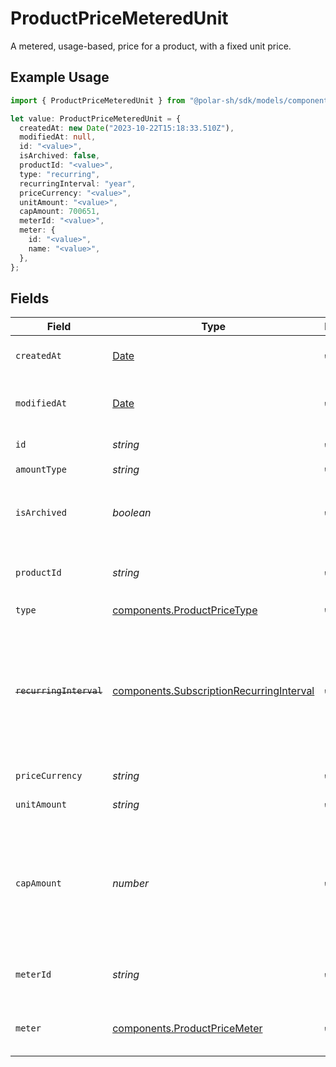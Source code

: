 # ProductPriceMeteredUnit

A metered, usage-based, price for a product, with a fixed unit price.

## Example Usage

```typescript
import { ProductPriceMeteredUnit } from "@polar-sh/sdk/models/components/productpricemeteredunit.js";

let value: ProductPriceMeteredUnit = {
  createdAt: new Date("2023-10-22T15:18:33.510Z"),
  modifiedAt: null,
  id: "<value>",
  isArchived: false,
  productId: "<value>",
  type: "recurring",
  recurringInterval: "year",
  priceCurrency: "<value>",
  unitAmount: "<value>",
  capAmount: 700651,
  meterId: "<value>",
  meter: {
    id: "<value>",
    name: "<value>",
  },
};
```

## Fields

| Field                                                                                                                   | Type                                                                                                                    | Required                                                                                                                | Description                                                                                                             |
| ----------------------------------------------------------------------------------------------------------------------- | ----------------------------------------------------------------------------------------------------------------------- | ----------------------------------------------------------------------------------------------------------------------- | ----------------------------------------------------------------------------------------------------------------------- |
| `createdAt`                                                                                                             | [Date](https://developer.mozilla.org/en-US/docs/Web/JavaScript/Reference/Global_Objects/Date)                           | :heavy_check_mark:                                                                                                      | Creation timestamp of the object.                                                                                       |
| `modifiedAt`                                                                                                            | [Date](https://developer.mozilla.org/en-US/docs/Web/JavaScript/Reference/Global_Objects/Date)                           | :heavy_check_mark:                                                                                                      | Last modification timestamp of the object.                                                                              |
| `id`                                                                                                                    | *string*                                                                                                                | :heavy_check_mark:                                                                                                      | The ID of the price.                                                                                                    |
| `amountType`                                                                                                            | *string*                                                                                                                | :heavy_check_mark:                                                                                                      | N/A                                                                                                                     |
| `isArchived`                                                                                                            | *boolean*                                                                                                               | :heavy_check_mark:                                                                                                      | Whether the price is archived and no longer available.                                                                  |
| `productId`                                                                                                             | *string*                                                                                                                | :heavy_check_mark:                                                                                                      | The ID of the product owning the price.                                                                                 |
| `type`                                                                                                                  | [components.ProductPriceType](../../models/components/productpricetype.md)                                              | :heavy_check_mark:                                                                                                      | N/A                                                                                                                     |
| ~~`recurringInterval`~~                                                                                                 | [components.SubscriptionRecurringInterval](../../models/components/subscriptionrecurringinterval.md)                    | :heavy_check_mark:                                                                                                      | : warning: ** DEPRECATED **: This will be removed in a future release, please migrate away from it as soon as possible. |
| `priceCurrency`                                                                                                         | *string*                                                                                                                | :heavy_check_mark:                                                                                                      | The currency.                                                                                                           |
| `unitAmount`                                                                                                            | *string*                                                                                                                | :heavy_check_mark:                                                                                                      | The price per unit in cents.                                                                                            |
| `capAmount`                                                                                                             | *number*                                                                                                                | :heavy_check_mark:                                                                                                      | The maximum amount in cents that can be charged, regardless of the number of units consumed.                            |
| `meterId`                                                                                                               | *string*                                                                                                                | :heavy_check_mark:                                                                                                      | The ID of the meter associated to the price.                                                                            |
| `meter`                                                                                                                 | [components.ProductPriceMeter](../../models/components/productpricemeter.md)                                            | :heavy_check_mark:                                                                                                      | A meter associated to a metered price.                                                                                  |